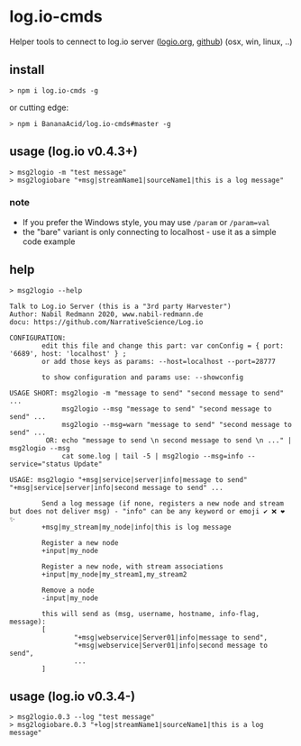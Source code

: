 # log.io-cmds
Helper tools to cennect to log.io server ([logio.org](http://logio.org), [github](https://github.com/NarrativeScience-old/log.io)) (osx, win, linux, ..)

## install
```
> npm i log.io-cmds -g
```
or cutting edge: 
```
> npm i BananaAcid/log.io-cmds#master -g
```

## usage (log.io v0.4.3+)
```
> msg2logio -m "test message"
> msg2logiobare "+msg|streamName1|sourceName1|this is a log message"
```

### note
- If you prefer the Windows style, you may use `/param` or `/param=val`
- the "bare" variant is only connecting to localhost - use it as a simple code example

## help
```
> msg2logio --help

Talk to Log.io Server (this is a "3rd party Harvester")
Author: Nabil Redmann 2020, www.nabil-redmann.de
docu: https://github.com/NarrativeScience/Log.io

CONFIGURATION:
        edit this file and change this part: var conConfig = { port: '6689', host: 'localhost' } ;
        or add those keys as params: --host=localhost --port=28777

        to show configuration and params use: --showconfig

USAGE SHORT: msg2logio -m "message to send" "second message to send" ...
             msg2logio --msg "message to send" "second message to send" ...
             msg2logio --msg=warn "message to send" "second message to send" ...
         OR: echo "message to send \n second message to send \n ..." | msg2logio --msg
             cat some.log | tail -5 | msg2logio --msg=info --service="status Update"

USAGE: msg2logio "+msg|service|server|info|message to send" "+msg|service|server|info|second message to send" ...

        Send a log message (if none, registers a new node and stream but does not deliver msg) - "info" can be any keyword or emoji ✔ ❌ ❤ ✨
        +msg|my_stream|my_node|info|this is log message

        Register a new node
        +input|my_node

        Register a new node, with stream associations
        +input|my_node|my_stream1,my_stream2

        Remove a node
        -input|my_node

        this will send as (msg, username, hostname, info-flag, message):
        [
                "+msg|webservice|Server01|info|message to send",
                "+msg|webservice|Server01|info|second message to send",
                ...
        ]
```

## usage (log.io v0.3.4-)
```
> msg2logio.0.3 --log "test message"
> msg2logiobare.0.3 "+log|streamName1|sourceName1|this is a log message"
```
